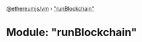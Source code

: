 [@ethereumjs/vm](../README.md) › ["runBlockchain"](_runblockchain_.md)

# Module: "runBlockchain"


